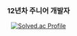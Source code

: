 <div align="center">
  
### 12년차 주니어 개발자

[![Solved.ac Profile](http://mazassumnida.wtf/api/v2/generate_badge?boj=yklovejesus)](https://solved.ac/en/profile/yklovejesus/)

</div>
